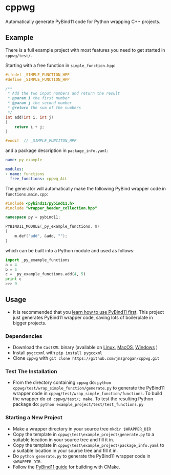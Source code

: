 # cppwg

Automatically generate PyBind11 code for Python wrapping C++ projects.

## Example

There is a full example project with most features you need to get started in `cppwg/test/`. 

Starting with a free function in `simple_function.hpp`:
```c++
#ifndef _SIMPLE_FUNCTION_HPP
#define _SIMPLE_FUNCTION_HPP

/**
 * Add the two input numbers and return the result
 * @param i the first number
 * @param j the second number
 * @return the sum of the numbers
 */
int add(int i, int j)
{
    return i + j;
}

#endif  // _SIMPLE_FUNCITON_HPP
```

and a package description in `package_info.yaml`:

```yaml
name: py_example

modules:
- name: functions
  free_functions: cppwg_ALL
```

The generator will automatically make the following PyBind wrapper code in `functions.main.cpp`:
```c++
#include <pybind11/pybind11.h>
#include "wrapper_header_collection.hpp"

namespace py = pybind11;

PYBIND11_MODULE(_py_example_functions, m)
{
    m.def("add", &add, "");
}
```

which can be built into a Python module and used as follows:
```python
import _py_example_functions
a = 4
b = 5
c = _py_example_functions.add(4, 5)
print c
>>> 9
```

## Usage
* It is recommended that you [learn how to use PyBind11 first](https://pybind11.readthedocs.io/en/stable/). This project just
generates PyBind11 wrapper code, saving lots of boilerplate in bigger projects.

### Dependencies
* Download the `CastXML` binary (available on [Linux](https://midas3.kitware.com/midas/folder/13152), 
[MacOS](https://midas3.kitware.com/midas/folder/13152), [Windows](https://midas3.kitware.com/midas/folder/13152) )
* Install `pygccxml` with `pip install pygccxml`
* Clone `cppwg` with `git clone https://github.com/jmsgrogan/cppwg.git`

### Test The Installation
* From the directory containing `cppwg` do: `python cppwg/test/wrap_simple_function/generate.py` to generate the PyBind11 wrapper code in `cppwg/test/wrap_simple_function/functions`. To build the wrapper do `cd cppwg/test/; make`. To test the resulting Python package do:
`python example_project/test/test_functions.py`

### Starting a New Project
* Make a wrapper directory in your source tree `mkdir $WRAPPER_DIR`
* Copy the template in `cppwg\test\example_project\generate.py` to a suitable location in your source tree and fill it in.
* Copy the template in `cppwg\test\example_project\package_info.yaml` to a suitable location in your source tree and fill it in.
* Do `python generate.py` to generate the PyBind11 wrapper code in `$WRAPPER_DIR`.
* Follow the [PyBind11 guide](https://pybind11.readthedocs.io/en/stable/compiling.html) for building with CMake.
